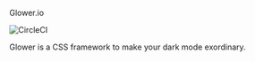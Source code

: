 Glower.io

![CircleCI](https://img.shields.io/circleci/build/github/KrzysztofLen/glower.io?token=56a9cb9dae0b62a5bc968ee0f778ea15ed0adbf3)


Glower is a CSS framework to make your dark mode exordinary.